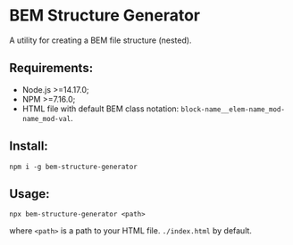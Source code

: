 # BEM Structure Generator

A utility for creating a BEM file structure (nested).

## Requirements:

- Node.js >=14.17.0;
- NPM >=7.16.0;
- HTML file with default BEM class notation: `block-name__elem-name_mod-name_mod-val`.

## Install:

`npm i -g bem-structure-generator`

## Usage:

`npx bem-structure-generator <path>`

where `<path>` is a path to your HTML file. `./index.html` by default.
